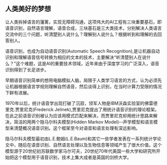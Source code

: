 人类美好的梦想
---

让人类拆掉语言的藩篱，实现无障碍沟通，这项伟大的AI工程有三块重要基石，即语音识别，自然语言理解，语音合成，三块基石是三大类技术，分别解决人类语言交流中的三个问题，听清楚别人说什么？理解别人说什么？根据听到和理解的去回答别人。

语音识别，也成为自动语音识别(Automatic Speech Recognition),是让机器自动识别和理解语音信号转换为相应的文本的技术，主要解决“听清楚别人在说什么？”这个难题，这是AI的重要技术领域，近年来由于深度学习的广泛深入，语音识别得到了长足进步。

早期语音识别简单的想用电脑模拟人脑，局限于人类学习语言的方式，认为必须先让机器根据语言学规则理解自然语音，然后谈得上识别，在当时计算力受限的情况下鲜有进展。

1970年以后，统计语音学出现打破了沉寂，领军人物是IBM沃森实验室的佛雷德里克.贾里尼克(Frederick Jelinek),贾里尼克提出了用统计语音识别的理论框架。在此之前语音识别被认为应该用模式匹配来解决，而贾里尼克却用统计思路来解决，简洁的用两个隐马尔科夫模型(Hidden Markov Model)--声学模型和语言模型来清楚概况语音识别。这个框架至今对语音和语言处理有深远影响。

隐马尔科夫模型最初由L.E.鲍姆(L.E.Baum)和其它一些学者发表在一系列统计学论文中，随后在语音识别、自然语言处理以及生物信息等领域产生了很大价值。这个模型源于20世纪初苏联数学家马尔可夫，20世纪70年代美国一些大学和研究所开始把这个模型用于语音识别，技术上集大成者是英国的剑桥大学。
